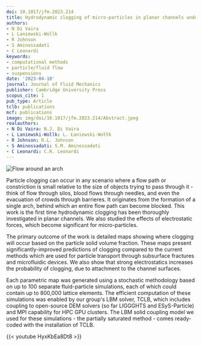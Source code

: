 ```yaml
---
doi: 10.1017/jfm.2023.214
title: Hydrodynamic clogging of micro-particles in planar channels under electrostatic forces
authors:
- N Di Vaira
- L Laniewski-Wollk
- R Johnson
- S Aminossadati
- C Leonardi
keywords:
- computational methods
- particle/fluid flow
- suspensions
date: '2023-04-10'
journal: Journal of Fluid Mechanics
publisher: Cambridge University Press
scopus_cite: 1
pub_type: Article
tclb: publications
mcf: publications
image: img/doi/10.1017/jfm.2023.214/Abstract.jpeg
realauthors:
- N Di Vaira: N.J. Di Vaira
- L Laniewski-Wollk: L. Łaniewski-Wołłk
- R Johnson: R.L. Johnson
- S Aminossadati: S.M. Aminossadati
- C Leonardi: C.R. Leonardi
---
```


![Flow around an arch](/img/doi/10.1017/jfm.2023.214/Abstract.jpeg)

Particle clogging can occur in any scenario where a flow path or constriction is small relative to the size of objects trying to pass through it - think of flow through silos, blood flows through needles, and even the evacuation of crowds through barrieres. It originates from the formation of a single arch, behind which an entire flow path can become blocked. This work is the first time hydrodynamic clogging has been thoroughly investigated in planar channels. We also studied the effects of electrostatic forces, which become significant for micro-particles.

The primary outcome of the work is detailed maps showing where clogging will occur based on the particle solid volume fraction. These maps present significantly-improved predictions of clogging compared to the current methods which are used for particle transport through subsurface fractures and microfluidic devices. We also show that strong electrostatics increases the probability of clogging, due to attachment to the channel surfaces.

Each parametric map was generated using a stochastic methodology based on up to 100 separate fluid-particle simulations, each of which could contain up to 800,000 lattice elements. The efficient computation of these simulations was enabled by our group's LBM solver, TCLB, which includes coupling to open-source DEM solvers (so far LIGGGHTS and ESyS-Particle) and MPI capability for HPC GPU clusters. The LBM solid coupling model we used for these simulations - the partially saturated method - comes ready-coded with the installation of TCLB. 

{{< youtube HyxKbEa8Dt8 >}}
